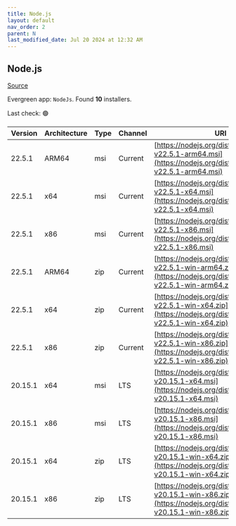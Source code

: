 ```yaml
---
title: Node.js
layout: default
nav_order: 2
parent: N
last_modified_date: Jul 20 2024 at 12:32 AM
---
```


## Node.js

[Source](https://nodejs.org/)

Evergreen app: `NodeJs`. Found **10** installers.

Last check: 🟢

| Version | Architecture | Type | Channel | URI                                                                                                                      |
| ------- | ------------ | ---- | ------- | ------------------------------------------------------------------------------------------------------------------------ |
| 22.5.1  | ARM64        | msi  | Current | [https://nodejs.org/dist/v22.5.1/node-v22.5.1-arm64.msi](https://nodejs.org/dist/v22.5.1/node-v22.5.1-arm64.msi)         |
| 22.5.1  | x64          | msi  | Current | [https://nodejs.org/dist/v22.5.1/node-v22.5.1-x64.msi](https://nodejs.org/dist/v22.5.1/node-v22.5.1-x64.msi)             |
| 22.5.1  | x86          | msi  | Current | [https://nodejs.org/dist/v22.5.1/node-v22.5.1-x86.msi](https://nodejs.org/dist/v22.5.1/node-v22.5.1-x86.msi)             |
| 22.5.1  | ARM64        | zip  | Current | [https://nodejs.org/dist/v22.5.1/node-v22.5.1-win-arm64.zip](https://nodejs.org/dist/v22.5.1/node-v22.5.1-win-arm64.zip) |
| 22.5.1  | x64          | zip  | Current | [https://nodejs.org/dist/v22.5.1/node-v22.5.1-win-x64.zip](https://nodejs.org/dist/v22.5.1/node-v22.5.1-win-x64.zip)     |
| 22.5.1  | x86          | zip  | Current | [https://nodejs.org/dist/v22.5.1/node-v22.5.1-win-x86.zip](https://nodejs.org/dist/v22.5.1/node-v22.5.1-win-x86.zip)     |
| 20.15.1 | x64          | msi  | LTS     | [https://nodejs.org/dist/v20.15.1/node-v20.15.1-x64.msi](https://nodejs.org/dist/v20.15.1/node-v20.15.1-x64.msi)         |
| 20.15.1 | x86          | msi  | LTS     | [https://nodejs.org/dist/v20.15.1/node-v20.15.1-x86.msi](https://nodejs.org/dist/v20.15.1/node-v20.15.1-x86.msi)         |
| 20.15.1 | x64          | zip  | LTS     | [https://nodejs.org/dist/v20.15.1/node-v20.15.1-win-x64.zip](https://nodejs.org/dist/v20.15.1/node-v20.15.1-win-x64.zip) |
| 20.15.1 | x86          | zip  | LTS     | [https://nodejs.org/dist/v20.15.1/node-v20.15.1-win-x86.zip](https://nodejs.org/dist/v20.15.1/node-v20.15.1-win-x86.zip) |
